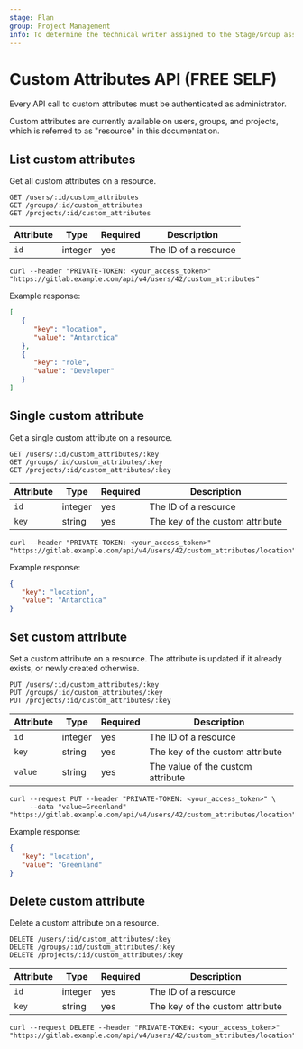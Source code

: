```yaml
---
stage: Plan
group: Project Management
info: To determine the technical writer assigned to the Stage/Group associated with this page, see https://about.gitlab.com/handbook/engineering/ux/technical-writing/#assignments
---
```


# Custom Attributes API **(FREE SELF)**

Every API call to custom attributes must be authenticated as administrator.

Custom attributes are currently available on users, groups, and projects,
which is referred to as "resource" in this documentation.

## List custom attributes

Get all custom attributes on a resource.

```plaintext
GET /users/:id/custom_attributes
GET /groups/:id/custom_attributes
GET /projects/:id/custom_attributes
```

| Attribute | Type | Required | Description |
| --------- | ---- | -------- | ----------- |
| `id` | integer | yes | The ID of a resource |

```shell
curl --header "PRIVATE-TOKEN: <your_access_token>" "https://gitlab.example.com/api/v4/users/42/custom_attributes"
```

Example response:

```json
[
   {
      "key": "location",
      "value": "Antarctica"
   },
   {
      "key": "role",
      "value": "Developer"
   }
]
```

## Single custom attribute

Get a single custom attribute on a resource.

```plaintext
GET /users/:id/custom_attributes/:key
GET /groups/:id/custom_attributes/:key
GET /projects/:id/custom_attributes/:key
```

| Attribute | Type | Required | Description |
| --------- | ---- | -------- | ----------- |
| `id` | integer | yes | The ID of a resource |
| `key` | string | yes | The key of the custom attribute |

```shell
curl --header "PRIVATE-TOKEN: <your_access_token>" "https://gitlab.example.com/api/v4/users/42/custom_attributes/location"
```

Example response:

```json
{
   "key": "location",
   "value": "Antarctica"
}
```

## Set custom attribute

Set a custom attribute on a resource. The attribute is updated if it already exists,
or newly created otherwise.

```plaintext
PUT /users/:id/custom_attributes/:key
PUT /groups/:id/custom_attributes/:key
PUT /projects/:id/custom_attributes/:key
```

| Attribute | Type | Required | Description |
| --------- | ---- | -------- | ----------- |
| `id` | integer | yes | The ID of a resource |
| `key` | string | yes | The key of the custom attribute |
| `value` | string | yes | The value of the custom attribute |

```shell
curl --request PUT --header "PRIVATE-TOKEN: <your_access_token>" \
     --data "value=Greenland" "https://gitlab.example.com/api/v4/users/42/custom_attributes/location"
```

Example response:

```json
{
   "key": "location",
   "value": "Greenland"
}
```

## Delete custom attribute

Delete a custom attribute on a resource.

```plaintext
DELETE /users/:id/custom_attributes/:key
DELETE /groups/:id/custom_attributes/:key
DELETE /projects/:id/custom_attributes/:key
```

| Attribute | Type | Required | Description |
| --------- | ---- | -------- | ----------- |
| `id` | integer | yes | The ID of a resource |
| `key` | string | yes | The key of the custom attribute |

```shell
curl --request DELETE --header "PRIVATE-TOKEN: <your_access_token>" "https://gitlab.example.com/api/v4/users/42/custom_attributes/location"
```
